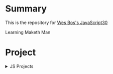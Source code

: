 # Summary

This is the repository for [Wes Bos's JavaScript30](https://javascript30.com/)  

Learning Maketh Man

# Project

<details>
<summary>JS Projects</summary>

* [JS Drum Kit](https://github.com/chan-gon/JavaScript30/tree/master/DrumKit)
* [JS Clock](https://github.com/chan-gon/JavaScript30/tree/master/Clock)

</details>